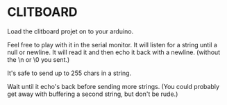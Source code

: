 CLITBOARD
========

Load the clitboard projet on to your arduino.

Feel free to play with it in the serial monitor. It will listen for a string until a null or newline. It will read it and then echo it back with a newline. (without the \n or \0 you sent.) 

It's safe to send up to 255 chars in a string.

Wait until it echo's back before sending more strings. (You could probably get away with buffering a second string, but don't be rude.)